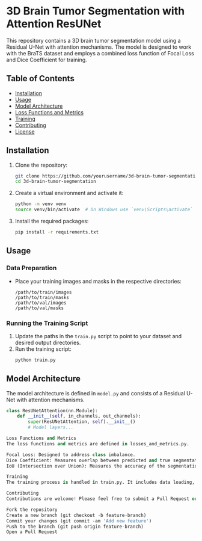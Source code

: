 # 3D Brain Tumor Segmentation with Attention ResUNet

This repository contains a 3D brain tumor segmentation model using a Residual U-Net with attention mechanisms. The model is designed to work with the BraTS dataset and employs a combined loss function of Focal Loss and Dice Coefficient for training.

## Table of Contents

- [Installation](#installation)
- [Usage](#usage)
- [Model Architecture](#model-architecture)
- [Loss Functions and Metrics](#loss-functions-and-metrics)
- [Training](#training)
- [Contributing](#contributing)
- [License](#license)

## Installation

1. Clone the repository:
    ```bash
    git clone https://github.com/yourusername/3d-brain-tumor-segmentation.git
    cd 3d-brain-tumor-segmentation
    ```

2. Create a virtual environment and activate it:
    ```bash
    python -m venv venv
    source venv/bin/activate  # On Windows use `venv\Scripts\activate`
    ```

3. Install the required packages:
    ```bash
    pip install -r requirements.txt
    ```

## Usage

### Data Preparation

- Place your training images and masks in the respective directories:
    ```
    /path/to/train/images
    /path/to/train/masks
    /path/to/val/images
    /path/to/val/masks
    ```

### Running the Training Script

1. Update the paths in the `train.py` script to point to your dataset and desired output directories.
2. Run the training script:
    ```bash
    python train.py
    ```

## Model Architecture

The model architecture is defined in `model.py` and consists of a Residual U-Net with attention mechanisms.

```python
class ResUNetAttention(nn.Module):
    def __init__(self, in_channels, out_channels):
        super(ResUNetAttention, self).__init__()
        # Model layers...

Loss Functions and Metrics
The loss functions and metrics are defined in losses_and_metrics.py.

Focal Loss: Designed to address class imbalance.
Dice Coefficient: Measures overlap between predicted and true segmentation.
IoU (Intersection over Union): Measures the accuracy of the segmentation.

Training
The training process is handled in train.py. It includes data loading, model training, validation, and saving metrics and the trained model.

Contributing
Contributions are welcome! Please feel free to submit a Pull Request or open an issue if you have any suggestions or improvements.

Fork the repository
Create a new branch (git checkout -b feature-branch)
Commit your changes (git commit -am 'Add new feature')
Push to the branch (git push origin feature-branch)
Open a Pull Request
